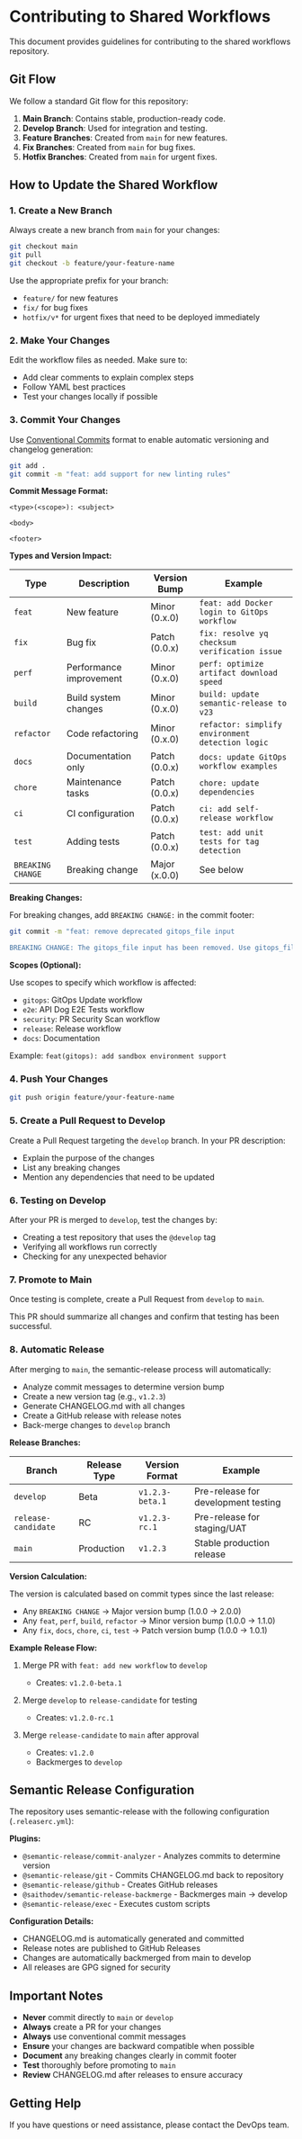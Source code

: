 # Contributing to Shared Workflows

This document provides guidelines for contributing to the shared workflows repository.

## Git Flow

We follow a standard Git flow for this repository:

1. **Main Branch**: Contains stable, production-ready code.
2. **Develop Branch**: Used for integration and testing.
3. **Feature Branches**: Created from `main` for new features.
4. **Fix Branches**: Created from `main` for bug fixes.
5. **Hotfix Branches**: Created from `main` for urgent fixes.

## How to Update the Shared Workflow

### 1. Create a New Branch

Always create a new branch from `main` for your changes:

```bash
git checkout main
git pull
git checkout -b feature/your-feature-name
```

Use the appropriate prefix for your branch:
- `feature/` for new features
- `fix/` for bug fixes
- `hotfix/v*` for urgent fixes that need to be deployed immediately

### 2. Make Your Changes

Edit the workflow files as needed. Make sure to:
- Add clear comments to explain complex steps
- Follow YAML best practices
- Test your changes locally if possible

### 3. Commit Your Changes

Use [Conventional Commits](https://www.conventionalcommits.org/) format to enable automatic versioning and changelog generation:

```bash
git add .
git commit -m "feat: add support for new linting rules"
```

**Commit Message Format:**

```
<type>(<scope>): <subject>

<body>

<footer>
```

**Types and Version Impact:**

| Type | Description | Version Bump | Example |
|------|-------------|--------------|---------|
| `feat` | New feature | Minor (0.x.0) | `feat: add Docker login to GitOps workflow` |
| `fix` | Bug fix | Patch (0.0.x) | `fix: resolve yq checksum verification issue` |
| `perf` | Performance improvement | Minor (0.x.0) | `perf: optimize artifact download speed` |
| `build` | Build system changes | Minor (0.x.0) | `build: update semantic-release to v23` |
| `refactor` | Code refactoring | Minor (0.x.0) | `refactor: simplify environment detection logic` |
| `docs` | Documentation only | Patch (0.0.x) | `docs: update GitOps workflow examples` |
| `chore` | Maintenance tasks | Patch (0.0.x) | `chore: update dependencies` |
| `ci` | CI configuration | Patch (0.0.x) | `ci: add self-release workflow` |
| `test` | Adding tests | Patch (0.0.x) | `test: add unit tests for tag detection` |
| `BREAKING CHANGE` | Breaking change | Major (x.0.0) | See below |

**Breaking Changes:**

For breaking changes, add `BREAKING CHANGE:` in the commit footer:

```bash
git commit -m "feat: remove deprecated gitops_file input

BREAKING CHANGE: The gitops_file input has been removed. Use gitops_file_dev, gitops_file_stg, and gitops_file_prd instead."
```

**Scopes (Optional):**

Use scopes to specify which workflow is affected:
- `gitops`: GitOps Update workflow
- `e2e`: API Dog E2E Tests workflow
- `security`: PR Security Scan workflow
- `release`: Release workflow
- `docs`: Documentation

Example: `feat(gitops): add sandbox environment support`

### 4. Push Your Changes

```bash
git push origin feature/your-feature-name
```

### 5. Create a Pull Request to Develop

Create a Pull Request targeting the `develop` branch. In your PR description:
- Explain the purpose of the changes
- List any breaking changes
- Mention any dependencies that need to be updated

### 6. Testing on Develop

After your PR is merged to `develop`, test the changes by:
- Creating a test repository that uses the `@develop` tag
- Verifying all workflows run correctly
- Checking for any unexpected behavior

### 7. Promote to Main

Once testing is complete, create a Pull Request from `develop` to `main`.

This PR should summarize all changes and confirm that testing has been successful.

### 8. Automatic Release

After merging to `main`, the semantic-release process will automatically:
- Analyze commit messages to determine version bump
- Create a new version tag (e.g., `v1.2.3`)
- Generate CHANGELOG.md with all changes
- Create a GitHub release with release notes
- Back-merge changes to `develop` branch

**Release Branches:**

| Branch | Release Type | Version Format | Example |
|--------|-------------|----------------|---------|
| `develop` | Beta | `v1.2.3-beta.1` | Pre-release for development testing |
| `release-candidate` | RC | `v1.2.3-rc.1` | Pre-release for staging/UAT |
| `main` | Production | `v1.2.3` | Stable production release |

**Version Calculation:**

The version is calculated based on commit types since the last release:
- Any `BREAKING CHANGE` → Major version bump (1.0.0 → 2.0.0)
- Any `feat`, `perf`, `build`, `refactor` → Minor version bump (1.0.0 → 1.1.0)
- Any `fix`, `docs`, `chore`, `ci`, `test` → Patch version bump (1.0.0 → 1.0.1)

**Example Release Flow:**

1. Merge PR with `feat: add new workflow` to `develop`
   - Creates: `v1.2.0-beta.1`

2. Merge `develop` to `release-candidate` for testing
   - Creates: `v1.2.0-rc.1`

3. Merge `release-candidate` to `main` after approval
   - Creates: `v1.2.0`
   - Backmerges to `develop`

## Semantic Release Configuration

The repository uses semantic-release with the following configuration (`.releaserc.yml`):

**Plugins:**
- `@semantic-release/commit-analyzer` - Analyzes commits to determine version
- `@semantic-release/git` - Commits CHANGELOG.md back to repository
- `@semantic-release/github` - Creates GitHub releases
- `@saithodev/semantic-release-backmerge` - Backmerges main → develop
- `@semantic-release/exec` - Executes custom scripts

**Configuration Details:**
- CHANGELOG.md is automatically generated and committed
- Release notes are published to GitHub Releases
- Changes are automatically backmerged from main to develop
- All releases are GPG signed for security

## Important Notes

- **Never** commit directly to `main` or `develop`
- **Always** create a PR for your changes
- **Always** use conventional commit messages
- **Ensure** your changes are backward compatible when possible
- **Document** any breaking changes clearly in commit footer
- **Test** thoroughly before promoting to `main`
- **Review** CHANGELOG.md after releases to ensure accuracy

## Getting Help

If you have questions or need assistance, please contact the DevOps team.
